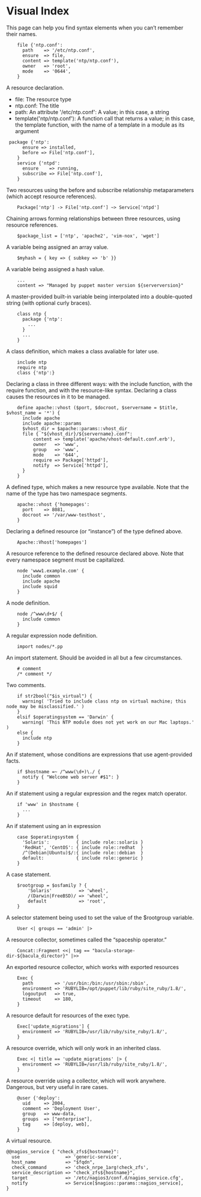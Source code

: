 # Visual Index

This page can help you find syntax elements when you can’t remember their names.
```
    file {'ntp.conf':
      path    => '/etc/ntp.conf',
      ensure  => file,
      content => template('ntp/ntp.conf'),
      owner   => 'root',
      mode    => '0644',
    }
```

A resource declaration.

* file: The resource type
* ntp.conf: The title
* path: An attribute
'/etc/ntp.conf': A value; in this case, a string
* template('ntp/ntp.conf'): A function call that returns a value; in this case, the template function, with the name of a template in a module as its argument

```
 package {'ntp':
      ensure => installed,
      before => File['ntp.conf'],
    }
    service {'ntpd':
      ensure    => running,
      subscribe => File['ntp.conf'],
    }
```

Two resources using the before and subscribe relationship metaparameters (which accept resource references).
```
    Package['ntp'] -> File['ntp.conf'] ~> Service['ntpd']
```

 Chaining arrows forming relationships between three resources, using resource references.
```
    $package_list = ['ntp', 'apache2', 'vim-nox', 'wget']
```

A variable being assigned an array value.
```
    $myhash = { key => { subkey => 'b' }}
```

A variable being assigned a hash value.
```
    ...
    content => "Managed by puppet master version ${serverversion}"
```

A master-provided built-in variable being interpolated into a double-quoted string (with optional curly braces).
```
    class ntp {
      package {'ntp':
        ...
      }
      ...
    }
```

A class definition, which makes a class avaliable for later use.
```
    include ntp
    require ntp
    class {'ntp':}
```

 Declaring a class in three different ways: with the include function, with the require function, and with the resource-like syntax. Declaring a class causes the resources in it to be managed.
```
    define apache::vhost ($port, $docroot, $servername = $title, $vhost_name = '*') {
      include apache
      include apache::params
      $vhost_dir = $apache::params::vhost_dir
      file { "${vhost_dir}/${servername}.conf":
          content => template('apache/vhost-default.conf.erb'),
          owner   => 'www',
          group   => 'www',
          mode    => '644',
          require => Package['httpd'],
          notify  => Service['httpd'],
      }
    }
```

A defined type, which makes a new resource type available. Note that the name of the type has two namespace segments.
```
    apache::vhost {'homepages':
      port    => 8081,
      docroot => '/var/www-testhost',
    }
```

Declaring a defined resource (or “instance”) of the type defined above.
```
    Apache::Vhost['homepages']
```

A resource reference to the defined resource declared above. Note that every namespace segment must be capitalized.
```
    node 'www1.example.com' {
      include common
      include apache
      include squid
    }
```

A node definition.
```
    node /^www\d+$/ {
      include common
    }
```

A regular expression node definition.
```
    import nodes/*.pp
```

An import statement. Should be avoided in all but a few circumstances.
```
    # comment
    /* comment */
```

Two comments.
```
    if str2bool("$is_virtual") {
      warning( 'Tried to include class ntp on virtual machine; this node may be misclassified.' )
    }
    elsif $operatingsystem == 'Darwin' {
      warning( 'This NTP module does not yet work on our Mac laptops.' )
    else {
      include ntp
    }
```

An if statement, whose conditions are expressions that use agent-provided facts.
```
    if $hostname =~ /^www(\d+)\./ {
      notify { "Welcome web server #$1": }
    }
```

An if statement using a regular expression and the regex match operator.
```
    if 'www' in $hostname {
      ...
    }
```

An if statement using an in expression
```
    case $operatingsystem {
      'Solaris':          { include role::solaris }
      'RedHat', 'CentOS': { include role::redhat  }
      /^(Debian|Ubuntu)$/:{ include role::debian  }
      default:            { include role::generic }
    }
```

A case statement.
```
    $rootgroup = $osfamily ? {
        'Solaris'          => 'wheel',
        /(Darwin|FreeBSD)/ => 'wheel',
        default            => 'root',
    }
```

A selector statement being used to set the value of the $rootgroup variable.
```
    User <| groups == 'admin' |>
```

A resource collector, sometimes called the “spaceship operator.”
```
    Concat::Fragment <<| tag == "bacula-storage-dir-${bacula_director}" |>>
```

An exported resource collector, which works with exported resources
```
    Exec {
      path        => '/usr/bin:/bin:/usr/sbin:/sbin',
      environment => 'RUBYLIB=/opt/puppet/lib/ruby/site_ruby/1.8/',
      logoutput   => true,
      timeout     => 180,
    }
```

A resource default for resources of the exec type.
```
    Exec['update_migrations'] {
      environment => 'RUBYLIB=/usr/lib/ruby/site_ruby/1.8/',
    }
```

A resource override, which will only work in an inherited class.
```
    Exec <| title == 'update_migrations' |> {
      environment => 'RUBYLIB=/usr/lib/ruby/site_ruby/1.8/',
    }
```

A resource override using a collector, which will work anywhere. Dangerous, but very useful in rare cases.
```
    @user {'deploy':
      uid     => 2004,
      comment => 'Deployment User',
      group   => www-data,
      groups  => ["enterprise"],
      tag     => [deploy, web],
    }
```

A virtual resource.

    @@nagios_service { "check_zfs${hostname}":
      use                 => 'generic-service',
      host_name           => "$fqdn",
      check_command       => 'check_nrpe_1arg!check_zfs',
      service_description => "check_zfs${hostname}",
      target              => '/etc/nagios3/conf.d/nagios_service.cfg',
      notify              => Service[$nagios::params::nagios_service],
    }
